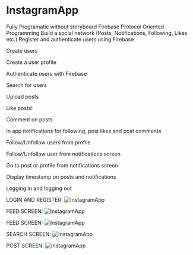 # InstagramApp

Fully Programatic without storyboard
Firebase
Protocol Oriented Programming
Build a social network (Posts, Notifications, Following, Likes etc.)
Register and authenticate users using Firebase

Create users

Create a user profile

Authenticate users with Firebase

Search for users

Upload posts

Like posts!

Comment on posts 

In app notifications for following, post likes and post comments

Follow/Unfollow users from profile

Follow/Unfollow user from notifications screen

Go to post or profile from notifications screen

Display timestamp on posts and notifications

Logging in and logging out 


LOGIN AND REGISTER:
![InstagramApp](https://media.giphy.com/media/v1.Y2lkPTc5MGI3NjExZnA5MDkxYnJyZGJrZmFhb2M1cDdsNmZuYjduN3o4NTdjbW14cngyNyZlcD12MV9pbnRlcm5hbF9naWZfYnlfaWQmY3Q9Zw/3xDjQRv1w6VxOWfVAL/giphy.gif)

FEED SCREEN:
![InstagramApp](https://media.giphy.com/media/v1.Y2lkPTc5MGI3NjExYjBwYTZhY2NtbDY5aWNjazAyd3p3d3FldzBocXhvc2FpYmw5emZmdSZlcD12MV9pbnRlcm5hbF9naWZfYnlfaWQmY3Q9Zw/V3x8aOCCFS9rJUjrMF/giphy.gif)

FEED SCREEN:
![InstagramApp](https://media.giphy.com/media/v1.Y2lkPTc5MGI3NjExYjBwYTZhY2NtbDY5aWNjazAyd3p3d3FldzBocXhvc2FpYmw5emZmdSZlcD12MV9pbnRlcm5hbF9naWZfYnlfaWQmY3Q9Zw/V3x8aOCCFS9rJUjrMF/giphy.gif)

SEARCH SCREEN:
![InstagramApp](https://media.giphy.com/media/v1.Y2lkPTc5MGI3NjExa2M4dXppYTZhcXQycHkzYTIwZ25temt2MW1seG02b2MxZnJxd3YzYyZlcD12MV9pbnRlcm5hbF9naWZfYnlfaWQmY3Q9Zw/W9RcNTGSyXgQekEhro/giphy.gif)

POST SCREEN:
![InstagramApp](https://media.giphy.com/media/v1.Y2lkPTc5MGI3NjExMzF4ZG5hejF5YnY1NjRweGl3eTNnMmR5Y2x5NDdmcWF0ZGs1cDB5ZCZlcD12MV9pbnRlcm5hbF9naWZfYnlfaWQmY3Q9Zw/VMv3HWkfu7n4RJPV3V/giphy.gif)

